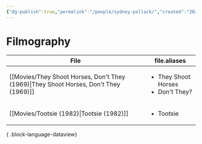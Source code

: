 ```yaml
---
{"dg-publish":true,"permalink":"/people/sydney-pollack/","created":"2024-06-17","updated":"2025-03-13"}
---
```



# Filmography

| File                                                                                     | file.aliases                                            |
| ---------------------------------------------------------------------------------------- | ------------------------------------------------------- |
| [[Movies/They Shoot Horses, Don't They (1969)\|They Shoot Horses, Don't They (1969)]] | <ul><li>They Shoot Horses</li><li>Don't They?</li></ul> |
| [[Movies/Tootsie (1982)\|Tootsie (1982)]]                                             | <ul><li>Tootsie</li></ul>                               |

{ .block-language-dataview}
